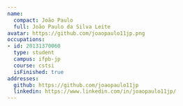 ```yaml
---
name:
  compact: João Paulo
  full: João Paulo da Silva Leite
avatar: https://github.com/joaopaulo11jp.png
occupations:
- id: 20131370060
  type: student
  campus: ifpb-jp
  course: cstsi
  isFinished: true
addresses:
  github: https://github.com/joaopaulo11jp
  linkedin: https://www.linkedin.com/in/joaopaulo11jp/
---
```

